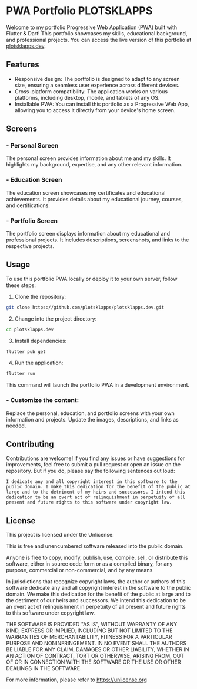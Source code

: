 # PWA Portfolio PLOTSKLAPPS

Welcome to my portfolio Progressive Web Application (PWA) built with Flutter & Dart! This portfolio showcases my skills, educational background, and professional projects. You can access the live version of this portfolio at [plotsklapps.dev](https://plotsklapps.dev).

## Features

- Responsive design: The portfolio is designed to adapt to any screen size, ensuring a seamless user experience across different devices.
- Cross-platform compatibility: The application works on various platforms, including desktop, mobile, and tablets of any OS.
- Installable PWA: You can install this portfolio as a Progressive Web App, allowing you to access it directly from your device's home screen.

## Screens

### - Personal Screen

The personal screen provides information about me and my skills. It highlights my background, expertise, and any other relevant information.

### - Education Screen

The education screen showcases my certificates and educational achievements. It provides details about my educational journey, courses, and certifications.

### - Portfolio Screen

The portfolio screen displays information about my educational and professional projects. It includes descriptions, screenshots, and links to the respective projects.

## Usage

To use this portfolio PWA locally or deploy it to your own server, follow these steps:

1. Clone the repository:
```bash
git clone https://github.com/plotsklapps/plotsklapps.dev.git
```
2. Change into the project directory:
```bash
cd plotsklapps.dev
```
3. Install dependencies:
```bash
flutter pub get
```
4. Run the application:
```bash
flutter run
```
This command will launch the portfolio PWA in a development environment.

### - Customize the content:

Replace the personal, education, and portfolio screens with your own information and projects.
Update the images, descriptions, and links as needed.

## Contributing

Contributions are welcome! If you find any issues or have suggestions for improvements, feel free to submit a pull request or open an issue on the repository.
But if you do, please say the following sentences out loud:

```
I dedicate any and all copyright interest in this software to the
public domain. I make this dedication for the benefit of the public at
large and to the detriment of my heirs and successors. I intend this
dedication to be an overt act of relinquishment in perpetuity of all
present and future rights to this software under copyright law.
```
## License

This project is licensed under the Unlicense:

This is free and unencumbered software released into the public domain.

Anyone is free to copy, modify, publish, use, compile, sell, or
distribute this software, either in source code form or as a compiled
binary, for any purpose, commercial or non-commercial, and by any
means.

In jurisdictions that recognize copyright laws, the author or authors
of this software dedicate any and all copyright interest in the
software to the public domain. We make this dedication for the benefit
of the public at large and to the detriment of our heirs and
successors. We intend this dedication to be an overt act of
relinquishment in perpetuity of all present and future rights to this
software under copyright law.

THE SOFTWARE IS PROVIDED "AS IS", WITHOUT WARRANTY OF ANY KIND,
EXPRESS OR IMPLIED, INCLUDING BUT NOT LIMITED TO THE WARRANTIES OF
MERCHANTABILITY, FITNESS FOR A PARTICULAR PURPOSE AND NONINFRINGEMENT.
IN NO EVENT SHALL THE AUTHORS BE LIABLE FOR ANY CLAIM, DAMAGES OR
OTHER LIABILITY, WHETHER IN AN ACTION OF CONTRACT, TORT OR OTHERWISE,
ARISING FROM, OUT OF OR IN CONNECTION WITH THE SOFTWARE OR THE USE OR
OTHER DEALINGS IN THE SOFTWARE.

For more information, please refer to <https://unlicense.org>
